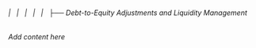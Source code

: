 ###### |   |   |   |   |   ├── Debt-to-Equity Adjustments and Liquidity Management

*Add content here*